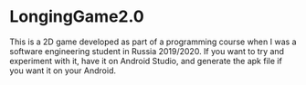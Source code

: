 # LongingGame2.0

This is a 2D game developed as part of a programming course when I was a software engineering student in Russia 2019/2020.
If you want to try and experiment with it, have it on Android Studio, and generate the apk file if you want it on your Android.
